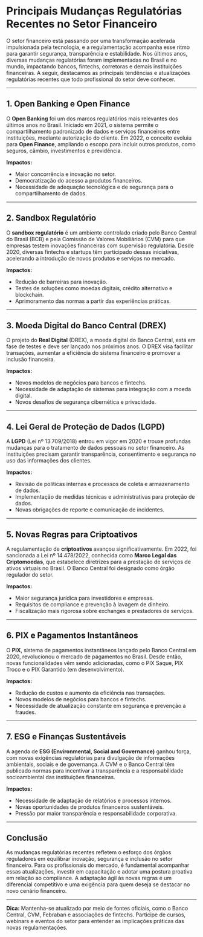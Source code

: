 # Principais Mudanças Regulatórias Recentes no Setor Financeiro

O setor financeiro está passando por uma transformação acelerada impulsionada pela tecnologia, e a regulamentação acompanha esse ritmo para garantir segurança, transparência e estabilidade. Nos últimos anos, diversas mudanças regulatórias foram implementadas no Brasil e no mundo, impactando bancos, fintechs, corretoras e demais instituições financeiras. A seguir, destacamos as principais tendências e atualizações regulatórias recentes que todo profissional do setor deve conhecer.

---

## 1. Open Banking e Open Finance

O **Open Banking** foi um dos marcos regulatórios mais relevantes dos últimos anos no Brasil. Iniciado em 2021, o sistema permite o compartilhamento padronizado de dados e serviços financeiros entre instituições, mediante autorização do cliente. Em 2022, o conceito evoluiu para **Open Finance**, ampliando o escopo para incluir outros produtos, como seguros, câmbio, investimentos e previdência.

**Impactos:**
- Maior concorrência e inovação no setor.
- Democratização do acesso a produtos financeiros.
- Necessidade de adequação tecnológica e de segurança para o compartilhamento de dados.

---

## 2. Sandbox Regulatório

O **sandbox regulatório** é um ambiente controlado criado pelo Banco Central do Brasil (BCB) e pela Comissão de Valores Mobiliários (CVM) para que empresas testem inovações financeiras com supervisão regulatória. Desde 2020, diversas fintechs e startups têm participado dessas iniciativas, acelerando a introdução de novos produtos e serviços no mercado.

**Impactos:**
- Redução de barreiras para inovação.
- Testes de soluções como moedas digitais, crédito alternativo e blockchain.
- Aprimoramento das normas a partir das experiências práticas.

---

## 3. Moeda Digital do Banco Central (DREX)

O projeto do **Real Digital** (DREX), a moeda digital do Banco Central, está em fase de testes e deve ser lançado nos próximos anos. O DREX visa facilitar transações, aumentar a eficiência do sistema financeiro e promover a inclusão financeira.

**Impactos:**
- Novos modelos de negócios para bancos e fintechs.
- Necessidade de adaptação de sistemas para integração com a moeda digital.
- Novos desafios de segurança cibernética e privacidade.

---

## 4. Lei Geral de Proteção de Dados (LGPD)

A **LGPD** (Lei nº 13.709/2018) entrou em vigor em 2020 e trouxe profundas mudanças para o tratamento de dados pessoais no setor financeiro. As instituições precisam garantir transparência, consentimento e segurança no uso das informações dos clientes.

**Impactos:**
- Revisão de políticas internas e processos de coleta e armazenamento de dados.
- Implementação de medidas técnicas e administrativas para proteção de dados.
- Novas obrigações de reporte e comunicação de incidentes.

---

## 5. Novas Regras para Criptoativos

A regulamentação de **criptoativos** avançou significativamente. Em 2022, foi sancionada a Lei nº 14.478/2022, conhecida como **Marco Legal das Criptomoedas**, que estabelece diretrizes para a prestação de serviços de ativos virtuais no Brasil. O Banco Central foi designado como órgão regulador do setor.

**Impactos:**
- Maior segurança jurídica para investidores e empresas.
- Requisitos de compliance e prevenção à lavagem de dinheiro.
- Fiscalização mais rigorosa sobre exchanges e prestadores de serviços.

---

## 6. PIX e Pagamentos Instantâneos

O **PIX**, sistema de pagamentos instantâneos lançado pelo Banco Central em 2020, revolucionou o mercado de pagamentos no Brasil. Desde então, novas funcionalidades vêm sendo adicionadas, como o PIX Saque, PIX Troco e o PIX Garantido (em desenvolvimento).

**Impactos:**
- Redução de custos e aumento da eficiência nas transações.
- Novos modelos de negócios para bancos e fintechs.
- Necessidade de atualização constante em segurança e prevenção a fraudes.

---

## 7. ESG e Finanças Sustentáveis

A agenda de **ESG (Environmental, Social and Governance)** ganhou força, com novas exigências regulatórias para divulgação de informações ambientais, sociais e de governança. A CVM e o Banco Central têm publicado normas para incentivar a transparência e a responsabilidade socioambiental das instituições financeiras.

**Impactos:**
- Necessidade de adaptação de relatórios e processos internos.
- Novas oportunidades de produtos financeiros sustentáveis.
- Pressão por maior transparência e responsabilidade corporativa.

---

## Conclusão

As mudanças regulatórias recentes refletem o esforço dos órgãos reguladores em equilibrar inovação, segurança e inclusão no setor financeiro. Para os profissionais do mercado, é fundamental acompanhar essas atualizações, investir em capacitação e adotar uma postura proativa em relação ao compliance. A adaptação ágil às novas regras é um diferencial competitivo e uma exigência para quem deseja se destacar no novo cenário financeiro.

---

**Dica:** Mantenha-se atualizado por meio de fontes oficiais, como o Banco Central, CVM, Febraban e associações de fintechs. Participe de cursos, webinars e eventos do setor para entender as implicações práticas das novas regulamentações.